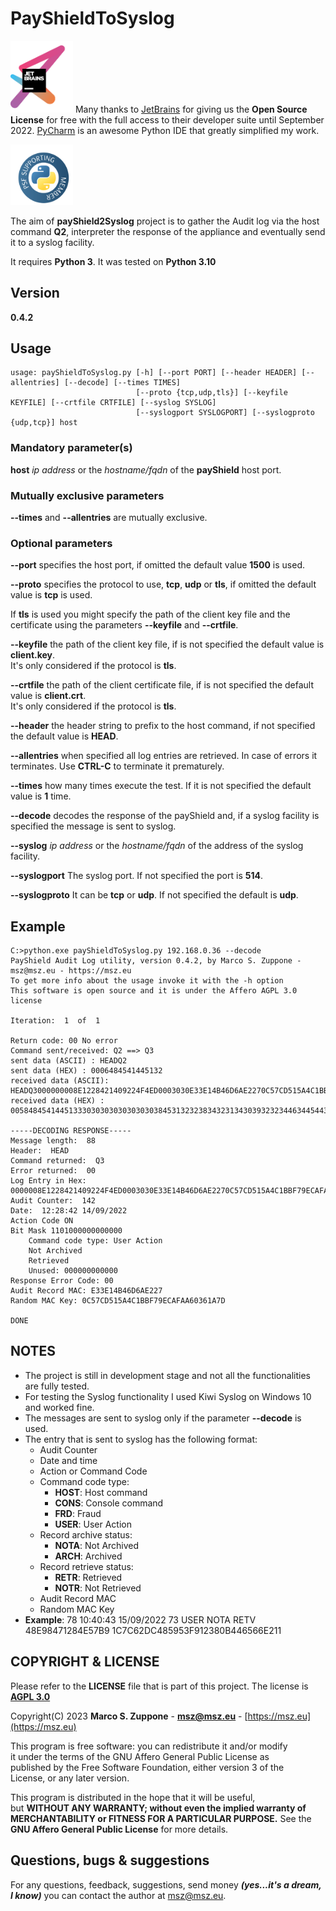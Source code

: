 # PayShieldToSyslog

<a href="https://www.jetbrains.com/?from=payShiled2Syslog"><img src=images/jetbrains-variant-3.png width=100></a>
Many thanks to <a href="https://www.jetbrains.com/?from=PayshieldPPressureTest">JetBrains</a> for giving us the <b>Open
Source License</b> for free with the full access to their developer suite until September 2022.
<a href="https://www.jetbrains.com/pycharm/?from=payShiled2Syslog">PyCharm</a> is an awesome Python IDE that
greatly simplified my work.

<img src=images/supporting-member-badge.png width=100>

The aim of **payShield2Syslog** project is to gather the Audit log via the host command **Q2**, interpreter
the response of the appliance and eventually send it to a syslog facility.

It requires **Python 3**. It was tested on **Python 3.10**

## Version


**0.4.2**


## Usage

    usage: payShieldToSyslog.py [-h] [--port PORT] [--header HEADER] [--allentries] [--decode] [--times TIMES]
                                [--proto {tcp,udp,tls}] [--keyfile KEYFILE] [--crtfile CRTFILE] [--syslog SYSLOG]
                                [--syslogport SYSLOGPORT] [--syslogproto {udp,tcp}] host

### Mandatory parameter(s)

**host** *ip address* or the *hostname/fqdn* of the **payShield** host port.

### Mutually exclusive parameters

**--times** and **--allentries** are mutually exclusive.

### Optional parameters

**--port** specifies the host port, if omitted the default value **1500** is used.

**--proto** specifies the protocol to use, **tcp**, **udp** or **tls**, if omitted the default value is **tcp**
is used.  

If **tls** is used you might specify the path of the client key file and the certificate using the parameters **--keyfile** and **--crtfile**.

**--keyfile** the path of the client key file, if is not specified the default value is **client.key**.  
It's only considered if the protocol is **tls**.

**--crtfile** the path of the client certificate file, if is not specified the default value is **client.crt**.  
It's only considered if the protocol is **tls**.

**--header** the header string to prefix to the host command, if not specified the default value is **HEAD**.

**--allentries** when specified all log entries are retrieved. In case of errors it terminates. Use **CTRL-C** to terminate it prematurely.

**--times** how many times execute the test. If it is not specified the default value is **1** time.

**--decode** decodes the response of the payShield and, if a syslog facility is specified the message is sent to syslog.

**--syslog** *ip address* or the *hostname/fqdn* of the address of the syslog facility.

**--syslogport** The syslog port. If not specified the port is **514**.

**--syslogproto** It can be **tcp** or **udp**. If not specified the default is **udp**.

## Example

    C:>python.exe payShieldToSyslog.py 192.168.0.36 --decode 
    PayShield Audit Log utility, version 0.4.2, by Marco S. Zuppone - msz@msz.eu - https://msz.eu
    To get more info about the usage invoke it with the -h option
    This software is open source and it is under the Affero AGPL 3.0 license
    
    Iteration:  1  of  1
    
    Return code: 00 No error
    Command sent/received: Q2 ==> Q3
    sent data (ASCII) : HEADQ2
    sent data (HEX) : 0006484541445132
    received data (ASCII): HEADQ3000000008E1228421409224F4ED0003030E33E14B46D6AE2270C57CD515A4C1BBF79ECAFAA60361A7D
    received data (HEX) : 005848454144513330303030303030303845313232383432313430393232344634454430303033303330453333453134423436443641453232373043353743443531354134433142424637394543414641413630333631413744
    
    -----DECODING RESPONSE-----
    Message length:  88
    Header:  HEAD
    Command returned:  Q3
    Error returned:  00
    Log Entry in Hex:  0000008E1228421409224F4ED0003030E33E14B46D6AE2270C57CD515A4C1BBF79ECAFAA60361A7D
    Audit Counter:  142
    Date:  12:28:42 14/09/2022
    Action Code ON
    Bit Mask 1101000000000000
        Command code type: User Action
        Not Archived
        Retrieved
        Unused: 000000000000
    Response Error Code: 00
    Audit Record MAC: E33E14B46D6AE227
    Random MAC Key: 0C57CD515A4C1BBF79ECAFAA60361A7D
    
    DONE

## NOTES

- The project is still in development stage and not all the functionalities are fully tested.
- For testing the Syslog functionality I used Kiwi Syslog on Windows 10 and worked fine.
- The messages are sent to syslog only if the parameter **--decode** is used.
- The entry that is sent to syslog has the following format:
  - Audit Counter
  - Date and time
  - Action or Command Code
  - Command code type:
    - **HOST**: Host command
    - **CONS**: Console command
    - **FRD**:  Fraud
    - **USER**: User Action
  - Record archive status:
    - **NOTA**: Not Archived
    - **ARCH**: Archived
  - Record retrieve status:
    - **RETR**: Retrieved
    - **NOTR**: Not Retrieved
  - Audit Record MAC
  - Random MAC Key
- **Example**: 78 10:40:43 15/09/2022 73 USER NOTA RETV 48E98471284E57B9 1C7C62DC485953F912380B446566E211

## COPYRIGHT & LICENSE
  Please refer to the **LICENSE** file that is part of this project.
  The license is **[AGPL 3.0](https://www.gnu.org/licenses/agpl-3.0.en.html)**
  
  Copyright(C) 2023 **Marco S. Zuppone** - **msz@msz.eu** - [https://msz.eu](https://msz.eu)

This program is free software: you can redistribute it and/or modify  
it under the terms of the GNU Affero General Public License as  
published by the Free Software Foundation, either version 3 of the  
License, or any later version.

This program is distributed in the hope that it will be useful,  
but **WITHOUT ANY WARRANTY; without even the implied warranty of  
MERCHANTABILITY or FITNESS FOR A PARTICULAR PURPOSE.** See the  
**GNU Affero General Public License** for more details.

## Questions, bugs & suggestions
For any questions, feedback, suggestions, send money ***(yes...it's a dream, I know)*** you can contact the author at [msz@msz.eu](mailto:msz@msz.eu).
